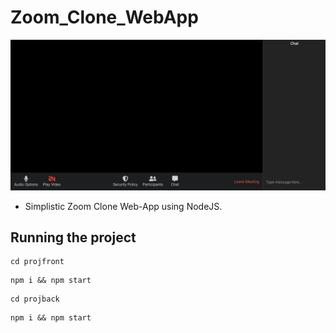 # Zoom_Clone_WebApp

![Clone_Pics](https://github.com/raghavk16/Zoom_Clone_WebApp/blob/master/zoom_clone_ss.png?raw=true)

* Simplistic Zoom Clone Web-App using NodeJS.

## Running the project

```
cd projfront
```
```
npm i && npm start
```
```
cd projback
```
```
npm i && npm start
```

